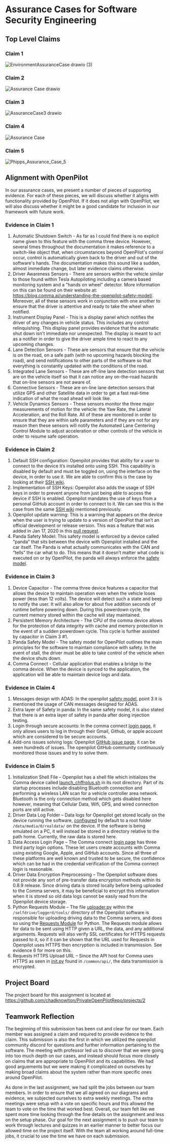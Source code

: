 # Assurance Cases for Software Security Engineering

## Top Level Claims

### Claim 1 
![EnvironmentAssuranceCase drawio (3)](https://user-images.githubusercontent.com/46686977/136631630-55513928-84c3-4032-be7e-6f4b1b63d91b.png)

### Claim 2
![Assurance Case drawio](https://user-images.githubusercontent.com/47230603/136631003-28fe5672-6209-40f7-80b9-20eaed886ea0.png)


### Claim 3
![AssuranceCase3 drawio](https://user-images.githubusercontent.com/57100645/136628848-a5a70a8a-61e8-4e31-8234-5c84858d20c1.png)

### Claim 4
![Assurance Case](https://user-images.githubusercontent.com/25081252/136594875-19aef9ef-aab7-42da-b76a-7ef45d9f9c49.png)

### Claim 5
![Phipps_Assurance_Case_5](https://user-images.githubusercontent.com/61159481/136631656-8ff6e36d-18f4-4678-bed5-26b2622f2ee7.png)



## Alignment with OpenPilot
In our assurance cases, we present a number of pieces of supporting evidence. For each of these pieces, we will discuss whether it aligns with functionality provided by OpenPilot. If it does not align with OpenPilot, we will also discuss whether it might be a good candidate for inclusion in our framework with future work.

### Evidence in Claim 1
1. Automatic Shutdown Switch - As far as I could find there is no explicit name given to this feature with the comma three device. However, several times throughout the documentation it makes reference to a switch-like object that, when circumstances beyond OpenPilot's control occur, control is automatically given back to the driver and out of the software's hands. The documentation makes this sound like a sudden, almost immediate change, but later evidence claims otherwise.
2. Driver Awareness Sensors - There are sensors within the vehicle similar to those found within Tesla Autopiloting including a camera based monitoring system and a "hands on wheel" detector. More information on this can be found on their website at: https://blog.comma.ai/understanding-the-openpilot-safety-model/. Moreover, all of these sensors work in conjunction with one another to ensure that the driver is attentive and ready to take the wheel when notified. 
3. Instrument Display Panel - This is a display panel which notifies the driver of any changes in vehicle status. This includes any control relinquishing. This display panel provides evidence that the automatic shut down isn't immediate nor unexpected. The display is meant to act as a notifier in order to give the driver ample time to react to any upcoming changes.
4. Lane Detection Sensors - These are sensors that ensure that the vehicle is on the road, on a safe path (with no upcoming hazards blocking the road), and send notifications to other parts of the software so that everything is constantly updated with the conditions of the road.
5. Integrated Lane Sensors - These are off-line lane detection sensors that are on the vehicle itself so that it can notice any on-the-road hazards that on-line sensors are not aware of.
6. Connective Sensors - These are on-line lane detection sensors that utilize GPS and other Satellite data in order to get a fast real-time indication of what the road ahead will look like.
7. Vehicle Dynamics Sensors - These sensors monitor the three major measurements of motion for the vehicle: the Yaw Rate, the Lateral Acceleration, and the Roll Rate. All of these are monitored in order to ensure that they are within safe parameters and if they are not for any reason then these sensors will notify the Automated Lane Centering Control Module to adjust acceleration or other controls of the vehicle in order to resume safe operation.

### Evidence in Claim 2
1. Default SSH configuration: Openpilot provides that ability for a user to connect to the device it’s installed onto using SSH. This capability is disabled by default and must be toggled on, using the interface on the device, in order to use it. We are able to confirm this is the case by looking at their [SSH wiki](https://github.com/commaai/openpilot/wiki/SSH).
2. Implementation of SSH Keys: Openpilot also adds the usage of SSH keys in order to prevent anyone from just being able to access the device if SSH is enabled. Openpilot mandates the use of keys from a personal GitHub account in order to connect to it. We can see this is the case from the same [SSH wiki](https://github.com/commaai/openpilot/wiki/SSH) mentioned previously.
3. Openpilot update warning: This is a warning that appears on the device when the user is trying to update to a version of OpenPiot that isn’t an official development or release version. This was a feature that was added in Jan 17, 2020 in this [pull request](https://github.com/commaai/openpilot/pull/964).
4. Panda Safety Model: This safety model is enforced by a device called “panda” that sits between the device with Openpilot installed and the car itself. The Panda is what actually communicates with the CAN and “tells” the car what to do. This means that it doesn’t matter what code is executed on or by OpenPilot, the panda will always enforce the [safety model](https://blog.comma.ai/understanding-the-openpilot-safety-model/).

### Evidence in Claim 3
1. Device Capacitor - The comma three device features a capacitor that allows the device to maintain operation even when the vehicle loses power (less than 12 volts). The device will detect such a state and beep to notify the user. It will also allow for about five addition seconds of runtime before powering down. During this powerdown cycle, the current memory stored within the cache will stay maintained.
2. Persistent Memory Architecture -  The CPU of the comma device allows for the protection of data integrity with cache and memory protection in the event of a sudden powerdown cycle. This cycle is further assisted by capacitor in Claim 3 #1. 
3. Panda Safety Model - The safety model for OpenPilot outlines the main principles for the software to maintain compliance with safety. In the event of stall, the driver must be able to take control of the vehicle when the device shuts down.
4. Comma Connect - Cellular application that enables a bridge to the comma device. When the device is synced to the application, the application will be able to maintain device logs and data.

### Evidence in Claim 4
1. Messages design with ADAS: In the openpilot [safety model](https://comma-ai.medium.com/understanding-the-openpilot-safety-model-fe9797e306bf), point 3 it is mentioned the usage of CAN messages designed for ADAS.
2. Extra layer of Safety in panda: In the same safety model, it is also stated that there is an extra layer of safety in panda after doing injection testing.
3. Login through secure accounts: In the comma connect [login page](https://connect.comma.ai/), it only allows users to log in through their Gmail, Github, or apple account which are considered to be secure accounts.
4. Add-ons issues solving logs: Openpilot [GitHub issue page](https://github.com/commaai/openpilot/issues), it can be seen hundreds of issues. The openpilot GitHub community continuously monitored those issues and try to solve them. 


### Evidence in Claim 5
1. Initialization Shell File – Openpilot has a shell file which initializes the Comma device called [launch_chffrplus.sh](https://github.com/commaai/openpilot/blob/master/launch_chffrplus.sh) in its root directory. Part of its startup processes include disabling Bluetooth connection and performing a wireless LAN scan for a vehicle controller area network. Bluetooth is the only connection method which gets disabled here however, meaning that Cellular Data, Wifi, GPS, and wired connection ports are still active.
2. Driver Data Log Folder – Data logs for Openpilot get stored locally on the device running the software, [configured](https://github.com/commaai/openpilot/blob/master/selfdrive/loggerd/config.py) by default to a root folder `/data/media/0/realdata/` on the device. If the software is being emulated on a PC, it will instead be stored in a directory relative to the path home. Currently, the raw data is stored here.
3. Data Access Login Page – The Comma connect [login page](https://connect.comma.ai/) has three third party login options. These let users create accounts with Comma using existing Google, Apple, and GitHub accounts. Since all three of these platforms are well known and trusted to be secure, the confidence which can be had in the credential verification of the Comma connect login is reasonable.
4. Driver Data Encryption Preprocessing – The Openpilot software does not provide any sort of pre-transfer data encryption methods within its 0.8.9 release. Since driving data is stored locally before being uploaded to the Comma servers, it may be beneficial to encrypt this information when it is stored so old data logs cannot be easily read from the Openpilot device storage.
5. Python Requests Module – The file [uploader.py](https://github.com/commaai/openpilot/blob/master/selfdrive/loggerd/uploader.py) within the `/selfdrive/loggerd/tools/` directory of the Openpilot software is responsible for uploading driving data to the Comma servers, and does so using the [Requests Module](https://docs.python-requests.org/en/latest/user/quickstart/#make-a-request) for Python. The Requests module allows for data to be sent using HTTP given a URL, the data, and any additional arguments. Requests will also verify SSL certificates for HTTPS requests passed to it, so if it can be shown that the URL used for Requests in Openpilot uses HTTPS then encryption is included in transmission. See evidence 6 for more on this.
6. Requests HTTPS Upload URL – Since the API host for Comma uses HTTPS as seen in [init.py](https://github.com/commaai/openpilot/blob/master/common/api/__init__.py) found in `/common/api/`, the data transmission is encrypted.


## Project Board
The project board for this assignment is located at https://github.com/chadknowlton/PrivateOpenPilotRepo/projects/2

## Teamwork Reflection
The beginning of this submission has been cut and clear for our team. Each member was assigned a claim and required to provide evidence to the claim. This submission is also the first in which we utilized the openpilot community discord for questions and further information pertaining to the software. The meeting with professor led us to discover that we were going into too much depth on our cases, and instead should focus more closely on claims that are appropriate to OpenPilot and its capabilities. We had good arguements but we were making it complicated on ourselves by making broad claims about the system rather than more specific ones around OpenPilot.

As done in the last assignment, we had split the jobs between our team members. In order to ensure that we all agreed on our diagrams and evidence, we subjected ourselves to extra weekly meetings. The extra meetings were setup with a vote on specific hours and this allowed the team to vote on the time that worked best. Overall, our team felt like we spent more time looking through the fine details on the assignment and less on the setup phase. Our goal for the next assignment is to push our team to work through lectures and quizzes in an earlier manner to better focus our allowed time on the project itself. With the team all working around full-time jobs, it crucial to use the time we have on each submission. 
